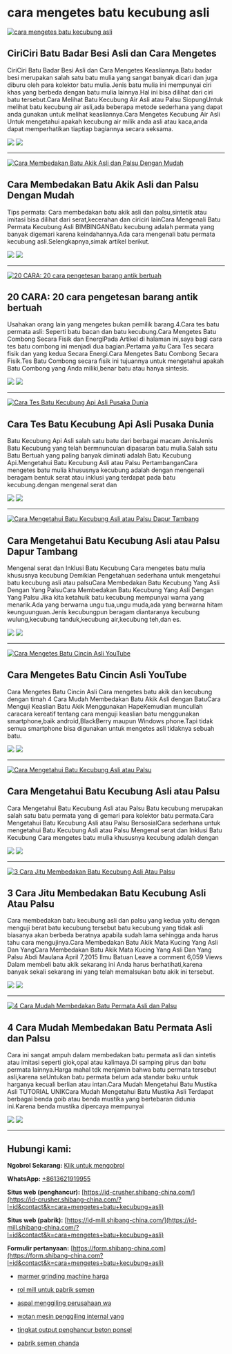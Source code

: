 # cara mengetes batu kecubung asli

<a href="https://swt.shibang-china.com/?l=id&img&k=cara+mengetes+batu+kecubung+asli" target="_blank">![cara mengetes batu kecubung asli](http://static.shibang-china.com/all-800x300/146.jpg)</a>

## CiriCiri Batu Badar Besi Asli dan Cara Mengetes
CiriCiri Batu Badar Besi Asli dan Cara Mengetes Keasliannya.Batu badar besi merupakan salah satu batu mulia yang sangat banyak dicari dan juga diburu oleh para kolektor batu mulia.Jenis batu mulia ini mempunyai ciri khas yang berbeda dengan batu mulia lainnya.Hal ini bisa dilihat dari ciri batu tersebut.Cara Melihat Batu Kecubung Air Asli atau Palsu SiopungUntuk melihat batu kecubung air asli,ada beberapa metode sederhana yang dapat anda gunakan untuk melihat keasliannya.Cara Mengetes Kecubung Air Asli Untuk mengetahui apakah kecubung air milik anda asli atau kaca,anda dapat memperhatikan tiaptiap bagiannya secara seksama.


<a href="https://whatsapp.shibangsoft.com/WhatsApp.php" target="_blank" title="WhatsApp">![](http://static.shibang-china.com/icon/whatsapp.png)</a> <a href="https://swt.shibang-china.com/?l=id&icon&k=cara+mengetes+batu+kecubung+asli" target="_blank">![](http://static.shibang-china.com/icon/chat-id.png)</a>

---

<a href="https://swt.shibang-china.com/?l=id&img&k=cara+mengetes+batu+kecubung+asli" target="_blank">![Cara Membedakan Batu Akik Asli dan Palsu Dengan Mudah](http://static.shibang-china.com/all-800x300/302.jpg)</a>

## Cara Membedakan Batu Akik Asli dan Palsu Dengan Mudah
Tips permata: Cara membedakan batu akik asli dan palsu,sintetik atau imitasi bisa dilihat dari serat,kecerahan dan ciriciri lainCara Mengenali Batu Permata Kecubung Asli BIMBINGANBatu kecubung adalah permata yang banyak digemari karena keindahannya.Ada cara mengenali batu permata kecubung asli.Selengkapnya,simak artikel berikut.


<a href="https://whatsapp.shibangsoft.com/WhatsApp.php" target="_blank" title="WhatsApp">![](http://static.shibang-china.com/icon/whatsapp.png)</a> <a href="https://swt.shibang-china.com/?l=id&icon&k=cara+mengetes+batu+kecubung+asli" target="_blank">![](http://static.shibang-china.com/icon/chat-id.png)</a>

---

<a href="https://swt.shibang-china.com/?l=id&img&k=cara+mengetes+batu+kecubung+asli" target="_blank">![20 CARA: 20 cara pengetesan barang antik bertuah](http://static.shibang-china.com/all-800x300/1074.jpg)</a>

## 20 CARA: 20 cara pengetesan barang antik bertuah
Usahakan orang lain yang mengetes bukan pemilik barang.4.Cara tes batu permata asli: Seperti batu bacan dan batu kecubung.Cara Mengetes Batu Combong Secara Fisik dan EnergiPada Artikel di halaman ini,saya bagi cara tes batu combong ini menjadi dua bagian.Pertama yaitu Cara Tes secara fisik dan yang kedua Secara Energi.Cara Mengetes Batu Combong Secara Fisik.Tes Batu Combong secara fisik ini tujuannya untuk mengetahui apakah Batu Combong yang Anda miliki,benar batu atau hanya sintesis.


<a href="https://whatsapp.shibangsoft.com/WhatsApp.php" target="_blank" title="WhatsApp">![](http://static.shibang-china.com/icon/whatsapp.png)</a> <a href="https://swt.shibang-china.com/?l=id&icon&k=cara+mengetes+batu+kecubung+asli" target="_blank">![](http://static.shibang-china.com/icon/chat-id.png)</a>

---

<a href="https://swt.shibang-china.com/?l=id&img&k=cara+mengetes+batu+kecubung+asli" target="_blank">![Cara Tes Batu Kecubung Api Asli Pusaka Dunia](http://static.shibang-china.com/all-800x300/232.jpg)</a>

## Cara Tes Batu Kecubung Api Asli Pusaka Dunia
Batu Kecubung Api Asli salah satu batu dari berbagai macam JenisJenis Batu Kecubung yang telah bermnunculan dipasaran batu mulia.Salah satu Batu Bertuah yang paling banyak diminati adalah Batu Kecubung Api.Mengetahui Batu Kecubung Asli atau Palsu PertambanganCara mengetes batu mulia khususnya kecubung adalah dengan mengenali beragam bentuk serat atau inklusi yang terdapat pada batu kecubung.dengan mengenal serat dan


<a href="https://whatsapp.shibangsoft.com/WhatsApp.php" target="_blank" title="WhatsApp">![](http://static.shibang-china.com/icon/whatsapp.png)</a> <a href="https://swt.shibang-china.com/?l=id&icon&k=cara+mengetes+batu+kecubung+asli" target="_blank">![](http://static.shibang-china.com/icon/chat-id.png)</a>

---

<a href="https://swt.shibang-china.com/?l=id&img&k=cara+mengetes+batu+kecubung+asli" target="_blank">![Cara Mengetahui Batu Kecubung Asli atau Palsu Dapur Tambang](http://static.shibang-china.com/all-800x300/757.jpg)</a>

## Cara Mengetahui Batu Kecubung Asli atau Palsu Dapur Tambang
Mengenal serat dan Inklusi Batu Kecubung Cara mengetes batu mulia khususnya kecubung Demikian Pengetahuan sederhana untuk mengetahui batu kecubung asli atau palsuCara Membedakan Batu Kecubung Yang Asli Dengan Yang PalsuCara Membedakan Batu Kecubung Yang Asli Dengan Yang Palsu Jika kita ketahuik batu kecubung mempunyai warna yang menarik.Ada yang berwarna ungu tua,ungu muda,ada yang berwarna hitam keunguunguan.Jenis kecubungpun beragam diantaranya kecubung wulung,kecubung tanduk,kecubung air,kecubung teh,dan es.


<a href="https://whatsapp.shibangsoft.com/WhatsApp.php" target="_blank" title="WhatsApp">![](http://static.shibang-china.com/icon/whatsapp.png)</a> <a href="https://swt.shibang-china.com/?l=id&icon&k=cara+mengetes+batu+kecubung+asli" target="_blank">![](http://static.shibang-china.com/icon/chat-id.png)</a>

---

<a href="https://swt.shibang-china.com/?l=id&img&k=cara+mengetes+batu+kecubung+asli" target="_blank">![Cara Mengetes Batu Cincin Asli YouTube](http://static.shibang-china.com/all-800x300/157.jpg)</a>

## Cara Mengetes Batu Cincin Asli YouTube
Cara Mengetes Batu Cincin Asli Cara mengetes batu akik dan kecubung dengan timah 4 Cara Mudah Membedakan Batu Akik Asli dengan BatuCara Menguji Keaslian Batu Akik Menggunakan HapeKemudian muncullah caracara kereatif tentang cara menguji keaslian batu menggunakan smartphone,baik android,BlackBerry maupun Windows phone.Tapi tidak semua smartphone bisa digunakan untuk mengetes asli tidaknya sebuah batu.


<a href="https://whatsapp.shibangsoft.com/WhatsApp.php" target="_blank" title="WhatsApp">![](http://static.shibang-china.com/icon/whatsapp.png)</a> <a href="https://swt.shibang-china.com/?l=id&icon&k=cara+mengetes+batu+kecubung+asli" target="_blank">![](http://static.shibang-china.com/icon/chat-id.png)</a>

---

<a href="https://swt.shibang-china.com/?l=id&img&k=cara+mengetes+batu+kecubung+asli" target="_blank">![Cara Mengetahui Batu Kecubung Asli atau Palsu](http://static.shibang-china.com/all-800x300/1169.jpg)</a>

## Cara Mengetahui Batu Kecubung Asli atau Palsu
Cara Mengetahui Batu Kecubung Asli atau Palsu Batu kecubung merupakan salah satu batu permata yang di gemari para kolektor batu permata.Cara Mengetahui Batu Kecubung Asli atau Palsu BersosialCara sederhana untuk mengetahui Batu Kecubung Asli atau Palsu Mengenal serat dan Inklusi Batu Kecubung Cara mengetes batu mulia khususnya kecubung adalah dengan


<a href="https://whatsapp.shibangsoft.com/WhatsApp.php" target="_blank" title="WhatsApp">![](http://static.shibang-china.com/icon/whatsapp.png)</a> <a href="https://swt.shibang-china.com/?l=id&icon&k=cara+mengetes+batu+kecubung+asli" target="_blank">![](http://static.shibang-china.com/icon/chat-id.png)</a>

---

<a href="https://swt.shibang-china.com/?l=id&img&k=cara+mengetes+batu+kecubung+asli" target="_blank">![3 Cara Jitu Membedakan Batu Kecubung Asli Atau Palsu](http://static.shibang-china.com/all-800x300/366.jpg)</a>

## 3 Cara Jitu Membedakan Batu Kecubung Asli Atau Palsu
Cara membedakan batu kecubung asli dan palsu yang kedua yaitu dengan menguji berat batu kecubung tersebut batu kecubung yang tidak asli biasanya akan berbeda beratnya apabila sudah lama sehingga anda harus tahu cara mengujinya.Cara Membedakan Batu Akik Mata Kucing Yang Asli Dan YangCara Membedakan Batu Akik Mata Kucing Yang Asli Dan Yang Palsu Abdi Maulana April 7,2015 Ilmu Batuan Leave a comment 6,059 Views Dalam membeli batu akik sekarang ini Anda harus berhatihati,karena banyak sekali sekarang ini yang telah memalsukan batu akik ini tersebut.


<a href="https://whatsapp.shibangsoft.com/WhatsApp.php" target="_blank" title="WhatsApp">![](http://static.shibang-china.com/icon/whatsapp.png)</a> <a href="https://swt.shibang-china.com/?l=id&icon&k=cara+mengetes+batu+kecubung+asli" target="_blank">![](http://static.shibang-china.com/icon/chat-id.png)</a>

---

<a href="https://swt.shibang-china.com/?l=id&img&k=cara+mengetes+batu+kecubung+asli" target="_blank">![4 Cara Mudah Membedakan Batu Permata Asli dan Palsu](http://static.shibang-china.com/all-800x300/167.jpg)</a>

## 4 Cara Mudah Membedakan Batu Permata Asli dan Palsu
Cara ini sangat ampuh dalam membedakan batu permata asli dan sintetis atau imitasi seperti giok,opal atau kalimaya.Di samping pirus dan batu permata lainnya.Harga mahal tdk menjamin bahwa batu permata tersebut asli,karena seUntukan batu permata belum ada standar baku untuk harganya kecuali berlian atau intan.Cara Mudah Mengetahui Batu Mustika Asli TUTORIAL UNIKCara Mudah Mengetahui Batu Mustika Asli Terdapat berbagai benda goib atau benda mustika yang bertebaran didunia ini.Karena benda mustika dipercaya mempunyai


<a href="https://whatsapp.shibangsoft.com/WhatsApp.php" target="_blank" title="WhatsApp">![](http://static.shibang-china.com/icon/whatsapp.png)</a> <a href="https://swt.shibang-china.com/?l=id&icon&k=cara+mengetes+batu+kecubung+asli" target="_blank">![](http://static.shibang-china.com/icon/chat-id.png)</a>

---
## Hubungi kami:

**Ngobrol Sekarang:** [Klik untuk mengobrol](https://swt.shibang-china.com?l=id&contact&k=cara+mengetes+batu+kecubung+asli)

**WhatsApp:**  [+8613621919955](https://whatsapp.shibangsoft.com/WhatsApp.php)

**Situs web (penghancur):** [https://id-crusher.shibang-china.com/](https://id-crusher.shibang-china.com/?l=id&contact&k=cara+mengetes+batu+kecubung+asli)

**Situs web (pabrik):** [https://id-mill.shibang-china.com/](https://id-mill.shibang-china.com/?l=id&contact&k=cara+mengetes+batu+kecubung+asli)

**Formulir pertanyaan:** [https://form.shibang-china.com](https://form.shibang-china.com?l=id&contact&k=cara+mengetes+batu+kecubung+asli)

* [marmer grinding machine harga](../37/marmer%20grinding%20machine%20harga.md)

* [rol mill untuk pabrik semen](../31/rol%20mill%20untuk%20pabrik%20semen.md)

* [aspal menggiling perusahaan wa](../39/aspal%20menggiling%20perusahaan%20wa.md)

* [wotan mesin penggiling internal yang](../38/wotan%20mesin%20penggiling%20internal%20yang.md)

* [tingkat output penghancur beton ponsel](../39/tingkat%20output%20penghancur%20beton%20ponsel.md)

* [pabrik semen chanda](../37/pabrik%20semen%20chanda.md)